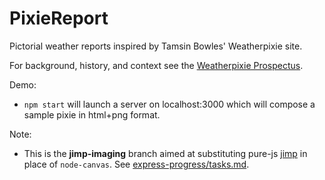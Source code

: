 # PixieReport
Pictorial weather reports inspired by Tamsin Bowles' Weatherpixie site.

For background, history, and context see the [Weatherpixie Prospectus](doc/weatherpixie-prospectus.md).

Demo:

* `npm start` will launch a server on localhost:3000 which will compose a sample pixie in html+png format.

Note:

* This is the **jimp-imaging** branch aimed at substituting pure-js [jimp](https://github.com/jimp-dev/jimp/tree/main/packages/jimp) in place of `node-canvas`. See [express-progress/tasks.md](express-progress/tasks.md).
